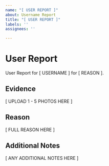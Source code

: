 ```yaml
---
name: "[ USER REPORT ]"
about: Username Report
title: "[ USER REPORT ]"
labels: ''
assignees: ''

---
```


# User Report
User Report for [ USERNAME ] for [ REASON ].

## Evidence
[ UPLOAD 1 - 5 PHOTOS HERE ]

## Reason
[ FULL REASON HERE ]

## Additional Notes
[ ANY ADDITIONAL NOTES HERE ]
